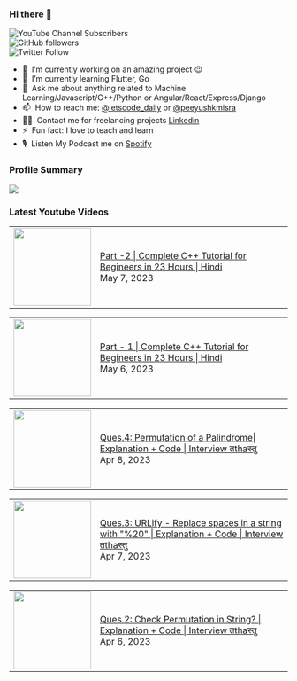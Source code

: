 ### Hi there 👋

![YouTube Channel Subscribers](https://img.shields.io/youtube/channel/subscribers/UCgmk1KXmrHXt_DO0kScyVmQ?style=social)  
![GitHub followers](https://img.shields.io/github/followers/misrapk?style=social)  
![Twitter Follow](https://img.shields.io/twitter/follow/peeyushkmisra?style=social)

- 🔭 &nbsp;I’m currently working on an amazing project :wink:
- 🌱 &nbsp;I’m currently learning Flutter, Go
- 💬 &nbsp;Ask me about anything related to Machine Learning/Javascript/C++/Python or Angular/React/Express/Django
- 📫 &nbsp;How to reach me: [@letscode_daily](https://www.instagram.com/letscode_daily/) or [@peeyushkmisra](https://www.instagram.com/peeyushkmisra/)
- 👨‍💻 &nbsp;Contact me for freelancing projects [Linkedin](https://www.linkedin.com/in/peeyushkmisra/)
- ⚡ &nbsp;Fun fact: I love to teach and learn
- 🎙 &nbsp;Listen My Podcast me on [Spotify](https://open.spotify.com/show/5HlTHA4yxnj56N1klajpQc)

### Profile Summary

![](https://github-profile-summary-cards.vercel.app/api/cards/profile-details?username=misrapk&theme=dracula)

### Latest Youtube Videos

<!-- YOUTUBE:START --><table><tr><td><a href="https://www.youtube.com/watch?v=jDL5wtIC2cQ"><img width="140px" src="https://i.ytimg.com/vi/jDL5wtIC2cQ/mqdefault.jpg"></a></td>
<td><a href="https://www.youtube.com/watch?v=jDL5wtIC2cQ">Part -2 | Complete C++ Tutorial for Begineers in 23 Hours | Hindi</a><br/>May 7, 2023</td></tr></table>
<table><tr><td><a href="https://www.youtube.com/watch?v=t-4swp_j6kA"><img width="140px" src="https://i.ytimg.com/vi/t-4swp_j6kA/mqdefault.jpg"></a></td>
<td><a href="https://www.youtube.com/watch?v=t-4swp_j6kA">Part - 1 | Complete C++ Tutorial for Begineers in 23 Hours | Hindi</a><br/>May 6, 2023</td></tr></table>
<table><tr><td><a href="https://www.youtube.com/watch?v=ymJjK5oo3l8"><img width="140px" src="https://i.ytimg.com/vi/ymJjK5oo3l8/mqdefault.jpg"></a></td>
<td><a href="https://www.youtube.com/watch?v=ymJjK5oo3l8">Ques.4: Permutation of a Palindrome| Explanation + Code | Interview तthaस्तु</a><br/>Apr 8, 2023</td></tr></table>
<table><tr><td><a href="https://www.youtube.com/watch?v=t9Wix75617I"><img width="140px" src="https://i.ytimg.com/vi/t9Wix75617I/mqdefault.jpg"></a></td>
<td><a href="https://www.youtube.com/watch?v=t9Wix75617I">Ques.3: URLify - Replace spaces in a string with &quot;%20&quot; | Explanation + Code | Interview तthaस्तु</a><br/>Apr 7, 2023</td></tr></table>
<table><tr><td><a href="https://www.youtube.com/watch?v=5fLvw02539A"><img width="140px" src="https://i.ytimg.com/vi/5fLvw02539A/mqdefault.jpg"></a></td>
<td><a href="https://www.youtube.com/watch?v=5fLvw02539A">Ques.2: Check Permutation in String? | Explanation + Code | Interview तthaस्तु</a><br/>Apr 6, 2023</td></tr></table>
<!-- YOUTUBE:END -->
